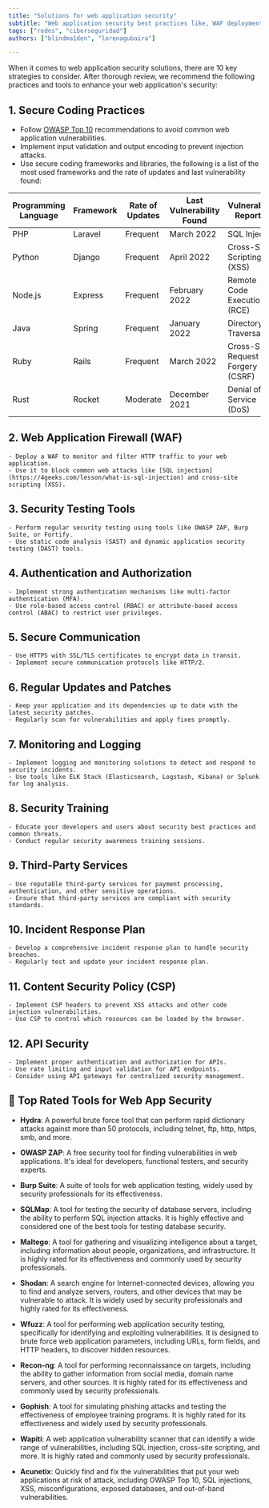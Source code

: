 ```yaml
---
title: "Solutions for web application security"
subtitle: "Web application security best practices like, WAF deployment, testing, authentication, secure communication, updates, monitoring, training, third-party services, and incident response planning."
tags: ["redes", "ciberseguridad"]
authors: ["blindma1den", "lorenagubaira"]

---
```


When it comes to web application security solutions, there are 10 key strategies to consider. After thorough review, we recommend the following practices and tools to enhance your web application's security:

## 1. Secure Coding Practices

- Follow [OWASP Top 10](https://4geeks.com/lesson/owasp-top-10) recommendations to avoid common web application vulnerabilities.
- Implement input validation and output encoding to prevent injection attacks.
- Use secure coding frameworks and libraries, the following is a list of the most used frameworks and the rate of updates and last vulnerability found:
  
| Programming Language | Framework       | Rate of Updates | Last Vulnerability Found | Vulnerability Reported          |
|----------------------|-----------------|-----------------|--------------------------|---------------------------------|
| PHP                  | Laravel         | Frequent        | March 2022               | SQL Injection                   |
| Python               | Django          | Frequent        | April 2022               | Cross-Site Scripting (XSS)      |
| Node.js              | Express         | Frequent        | February 2022            | Remote Code Execution (RCE)     |
| Java                 | Spring          | Frequent        | January 2022             | Directory Traversal             |
| Ruby                 | Rails           | Frequent        | March 2022               | Cross-Site Request Forgery (CSRF)|
| Rust                 | Rocket          | Moderate        | December 2021            | Denial of Service (DoS)         |



## 2. Web Application Firewall (WAF)

    - Deploy a WAF to monitor and filter HTTP traffic to your web application.
    - Use it to block common web attacks like [SQL injection](https://4geeks.com/lesson/what-is-sql-injection) and cross-site scripting (XSS).

## 3. Security Testing Tools

    - Perform regular security testing using tools like OWASP ZAP, Burp Suite, or Fortify.
    - Use static code analysis (SAST) and dynamic application security testing (DAST) tools.

## 4. Authentication and Authorization

    - Implement strong authentication mechanisms like multi-factor authentication (MFA).
    - Use role-based access control (RBAC) or attribute-based access control (ABAC) to restrict user privileges.

## 5. Secure Communication

    - Use HTTPS with SSL/TLS certificates to encrypt data in transit.
    - Implement secure communication protocols like HTTP/2.

## 6. Regular Updates and Patches

    - Keep your application and its dependencies up to date with the latest security patches.
    - Regularly scan for vulnerabilities and apply fixes promptly.

## 7. Monitoring and Logging

    - Implement logging and monitoring solutions to detect and respond to security incidents.
    - Use tools like ELK Stack (Elasticsearch, Logstash, Kibana) or Splunk for log analysis.

## 8. Security Training

    - Educate your developers and users about security best practices and common threats.
    - Conduct regular security awareness training sessions.

## 9. Third-Party Services

    - Use reputable third-party services for payment processing, authentication, and other sensitive operations.
    - Ensure that third-party services are compliant with security standards.

## 10. Incident Response Plan

    - Develop a comprehensive incident response plan to handle security breaches.
    - Regularly test and update your incident response plan.

## 11. Content Security Policy (CSP)

    - Implement CSP headers to prevent XSS attacks and other code injection vulnerabilities.
    - Use CSP to control which resources can be loaded by the browser.

## 12. API Security

    - Implement proper authentication and authorization for APIs.
    - Use rate limiting and input validation for API endpoints.
    - Consider using API gateways for centralized security management.

## 🥇 Top Rated Tools for Web App Security

- **Hydra**: A powerful brute force tool that can perform rapid dictionary attacks against more than 50 protocols, including telnet, ftp, http, https, smb, and more.

- **OWASP ZAP**: A free security tool for finding vulnerabilities in web applications. It's ideal for developers, functional testers, and security experts.

- **Burp Suite**: A suite of tools for web application testing, widely used by security professionals for its effectiveness.

- **SQLMap**: A tool for testing the security of database servers, including the ability to perform SQL injection attacks. It is highly effective and considered one of the best tools for testing database security.

- **Maltego**: A tool for gathering and visualizing intelligence about a target, including information about people, organizations, and infrastructure. It is highly rated for its effectiveness and commonly used by security professionals.

- **Shodan**: A search engine for Internet-connected devices, allowing you to find and analyze servers, routers, and other devices that may be vulnerable to attack. It is widely used by security professionals and highly rated for its effectiveness.

- **Wfuzz**: A tool for performing web application security testing, specifically for identifying and exploiting vulnerabilities. It is designed to brute force web application parameters, including URLs, form fields, and HTTP headers, to discover hidden resources.

- **Recon-ng**: A tool for performing reconnaissance on targets, including the ability to gather information from social media, domain name servers, and other sources. It is highly rated for its effectiveness and commonly used by security professionals.

- **Gophish**: A tool for simulating phishing attacks and testing the effectiveness of employee training programs. It is highly rated for its effectiveness and widely used by security professionals.

- **Wapiti**: A web application vulnerability scanner that can identify a wide range of vulnerabilities, including SQL injection, cross-site scripting, and more. It is highly rated and commonly used by security professionals.

- **Acunetix**: Quickly find and fix the vulnerabilities that put your web applications at risk of attack, including OWASP Top 10, SQL injections, XSS, misconfigurations, exposed databases, and out-of-band vulnerabilities.
